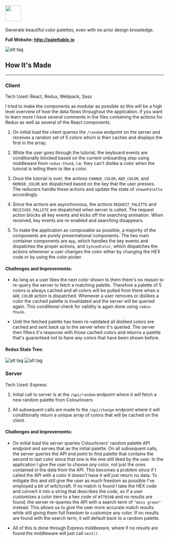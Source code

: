 # <img src='http://i.imgur.com/580vPI2.png' height='50'></a>

Generate beautiful color palettes, even with no prior design knowledge.

**Full Website: http://palettable.io**

![alt tag](http://i.imgur.com/U1ImIj1.png)

## How It's Made
---
### Client
Tech Used: React, Redux, Webpack, Sass

I tried to make the components as modular as possible so this will be a high level overview of how the data flows throughout the application. If you want to learn more I have several comments in the files containing the actions for Redux as well as several of the React components.

1. On initial load the client queries the `/random` endpoint on the server and receives a random set of 5 colors which is then caches and displays the first in the array.

2. While the user goes through the tutorial, the keyboard events are conditionally blocked based on the current onboarding step using middleware from `redux-thunk`, i.e. they can't dislike a color when the tutorial is telling them to like a color.

3. Once the tutorial is over, the actions `CHANGE_COLOR`, `ADD_COLOR`, and `REMOVE_COLOR` are dispatched based on the key that the user presses. The reducers handle these actions and update the state of `shownPalette` accordingly. 

4. Since the actions are asynchronous, the actions `REQUEST_PALETTE` and `RECEIVED_PALLETE` are dispatched when server is called. The request action blocks all key events and kicks off the searching animation. When received, key events are re-enabled and searching disappears.

5. To make the application as composable as possible, a majority of the components are purely presentational components. The two main container components are `App`, which handles the key events and dispatches the proper actions, and `SyncedColor`, which dispatches the actions whenever a user changes the color either by changing the HEX code or by using the color picker.

#### Challenges and Improvements:

- As long as a user likes the next color shown to them there's no reason to re-query the server to fetch a matching palette. Therefore a palette of 5 colors is always cached and all colors will be pulled from there when a `ADD_COLOR` action is dispatched. Whenever a user removes or dislikes a color the cached palette is invalidated and the server will be queried again. This conditional check for validity is again done using `redux-thunk`.

- Until the fetched palette has been re-validated all disliked colors are cached and sent back up to the server when it's queried. The server then filters it's response with those cached colors and returns a palette that's guaranteed not to have any colors that have been shown before.

#### Redux State Tree:
![alt tag](http://i.imgur.com/60dsrvo.png)
![alt tag](http://gifyu.com/images/palettable.gif)

### Server
Tech Used: Express

1. Initial call to server is at the `/api/random` endpoint where it will fetch a new random palette from Colourlovers

2. All subsequent calls are made to the `/api/change` endpoint where it will conditionally return a unique array of colors that will be cached on the client.

#### Challenges and Improvements:

- On initial load the server queries Colourlovers' random palette API endpoint and serves that as the initial palette. On all subsequent calls, the server queries the API end point to find palette that contains the second to last color since that one is the one still liked by the user. In the application I give the user to choose *any* color, not just the ones contained in the data from the API. This becomes a problem since if I called the API with a color it doesn't have it will just return no data. To mitigate this and still give the user as much freedom as possible I've employed a bit of witchcraft. If no match is found I take the HEX code and convert it into a string that describes the code, so if a user customizes a color item to a hex code of `#77834B` and no results are found, the server re-queries the API with a search term of ``"moss green"`` instead. This allows us to give the user more accurate match results while still giving them full freedom to customize any color. If no results are found with the search term, it will default back to a random palette.

- All of this is done through Express middleware, where if no results are found the middleware will just call `next()`.
